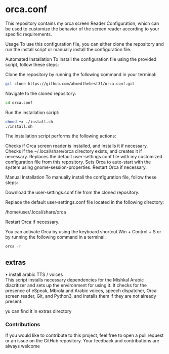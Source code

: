 # orca.conf

This repository contains my orca screen Reader Configuration, which can be used to customize the behavior of the screen reader according to your specific requirements.

Usage
To use this configuration file, you can either clone the repository and run the install script or manually install the configuration file.

Automated Installation
To install the configuration file using the provided script, follow these steps:

Clone the repository by running the following command in your terminal:

```bash
git clone https://github.com/ahmedthebest31/orca.conf.git
```
Navigate to the cloned repository:

```bash
cd orca.conf
```
Run the installation script:

```bash
chmod +x ./install.sh
./install.sh
```

The installation script performs the following actions:

Checks if Orca screen reader is installed, and installs it if necessary.
Checks if the ~/.local/share/orca directory exists, and creates it if necessary.
Replaces the default user-settings.conf file with my customized configuration file from this  repository.
Sets Orca to auto-start with the system using gnome-session-properties.
Restart Orca if necessary.

Manual Installation
To manually install the configuration file, follow these steps:

Download the user-settings.conf file from the cloned repository.

Replace the default user-settings.conf file located in the following directory:

/home/user/.local/share/orca

Restart Orca if necessary.

You can activate Orca by using the keyboard shortcut Win + Control + S or by running the following command in a terminal:

```bash
orca -r
```
## extras
• install arabic TTS / voices    
This script installs necessary dependencies for the Mishkal Arabic diacritizer and sets up the environment for using it. It checks for the presence of eSpeak, Mbrola and Arabic voices, speech dispatcher, Orca screen reader, Git, and Python3, and installs them if they are not already present.

yu can find it in extras directory  


### Contributions
If you would like to contribute to this project, feel free to open a pull request or an issue on the GitHub repository. Your feedback and contributions are always welcome